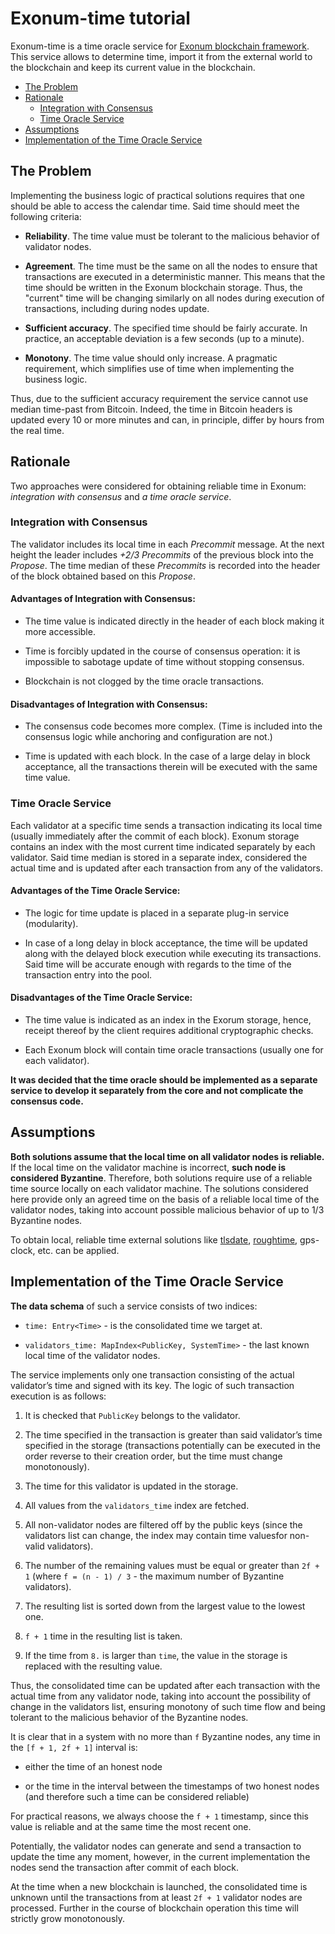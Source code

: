 # Exonum-time tutorial

Exonum-time is a time oracle service for [Exonum blockchain framework](https://exonum.com/).
This service allows to determine time, 
import it from the external world to the blockchain 
and keep its current value in the blockchain.

* [The Problem](#the-problem)
* [Rationale](#rationale)
    + [Integration with Consensus](#integration-with-consensus)
    + [Time Oracle Service](#time-oracle-service)
* [Assumptions](#assumptions)
* [Implementation of the Time Oracle Service](#implementation-of-the-time-oracle-service)

## The Problem

Implementing the business logic of practical solutions requires that one should be able to access the calendar time. 
Said time should meet the following criteria:

+ **Reliability**.
The time value must be tolerant to the malicious behavior of validator nodes.

+ **Agreement**.
The time must be the same on all the nodes to ensure that transactions are executed in a deterministic manner. 
This means that the time should be written in the Exonum blockchain storage. 
Thus, the "current" time will be changing similarly on all nodes during execution of transactions, 
including during nodes update.

+ **Sufficient accuracy**.
The specified time should be fairly accurate. 
In practice, an acceptable deviation is a few seconds (up to a minute).

+ **Monotony**.
The time value should only increase. 
A pragmatic requirement, which simplifies use of time when implementing the business logic.

Thus, due to the sufficient accuracy requirement the service cannot use median time-past from Bitcoin. 
Indeed, the time in Bitcoin headers is updated every 10 or more minutes and can, in principle, 
differ by hours from the real time.

## Rationale

Two approaches were considered for obtaining reliable time in Exonum: 
_integration with consensus_ and _a time oracle service_.

### Integration with Consensus

The validator includes its local time in each _Precommit_ message. 
At the next height the leader includes _+2/3 Precommits_ of the previous block into the _Propose_. 
The time median of these _Precommits_ is recorded into the header of the block obtained based on this _Propose_.

#### Advantages of Integration with Consensus:

* The time value is indicated directly in the header of each block making it more accessible.

* Time is forcibly updated in the course of consensus operation: 
it is impossible to sabotage update of time without stopping consensus.

* Blockchain is not clogged by the time oracle transactions.

#### Disadvantages of Integration with Consensus:

* The consensus code becomes more complex. 
(Time is included into the consensus logic while anchoring and configuration are not.)

* Time is updated with each block. In the case of a large delay in block acceptance, 
all the transactions therein will be executed with the same time value.

### Time Oracle Service

Each validator at a specific time sends a transaction indicating its local time 
(usually immediately after the commit of each block). 
Exonum storage contains an index with the most current time indicated separately by each validator. 
Said time median is stored in a separate index, 
considered the actual time and is updated after each transaction from any of the validators.

#### Advantages of the Time Oracle Service:

* The logic for time update is placed in a separate plug-in service (modularity).

* In case of a long delay in block acceptance, 
the time will be updated along with the delayed block execution while executing its transactions. 
Said time will be accurate enough with regards to the time of the transaction entry into the pool.

#### Disadvantages of the Time Oracle Service:

* The time value is indicated as an index in the Exorum storage, hence, 
receipt thereof by the client requires additional cryptographic checks.

* Each Exonum block will contain time oracle transactions (usually one for each validator).

**It was decided that the time oracle should be implemented as a separate service to develop it separately 
from the core and not complicate the consensus code.**

## Assumptions

**Both solutions assume that the local time on all validator nodes is reliable.** 
If the local time on the validator machine is incorrect, **such node is considered Byzantine**. 
Therefore, both solutions require use of a reliable time source locally on each validator machine. 
The solutions considered here provide only an agreed time on the basis of a reliable local time of the validator nodes, 
taking into account possible malicious behavior of up to 1/3 Byzantine nodes.

To obtain local, reliable time external solutions like [tlsdate][], [roughtime][], gps-clock, etc. can be applied.

## Implementation of the Time Oracle Service

**The data schema** of such a service consists of two indices:

+ `time: Entry<Time>` - is the consolidated time we target at.

+ `validators_time: MapIndex<PublicKey, SystemTime>` - the last known local time of the validator nodes.

The service implements only one transaction consisting of the actual validator’s time and signed with its key. 
The logic of such transaction execution is as follows:

1. It is checked that `PublicKey` belongs to the validator.

2. The time specified in the transaction is greater than said validator’s time specified in the storage 
(transactions potentially can be executed in the order reverse to their creation order, 
but the time must change monotonously).

3. The time for this validator is updated in the storage.

4. All values ​​from the `validators_time` index are fetched.

5. All non-validator nodes are filtered off by the public keys 
(since the validators list can change, the index may contain time values ​​for non-valid validators).

6. The number of the remaining values must be equal or greater than `2f + 1` 
(where `f = (n - 1) / 3` - the maximum number of Byzantine validators).

7. The resulting list is sorted down from the largest value to the lowest one.

8. `f + 1` time in the resulting list is taken.

9. If the time from `8.` is larger than `time`, the value in the storage is replaced with the resulting value.

Thus, the consolidated time can be updated after each transaction with the actual time from any validator node, 
taking into account the possibility of change in the validators list, 
ensuring monotony of such time flow and being tolerant to the malicious behavior of the Byzantine nodes.

It is clear that in a system with no more than `f` Byzantine nodes, any time in the `[f + 1, 2f + 1]` interval is:

* either the time of an honest node

* or the time in the interval between the timestamps of two honest nodes 
(and therefore such a time can be considered reliable)

For practical reasons, we always choose the `f + 1` timestamp, 
since this value is reliable and at the same time the most recent one.

Potentially, the validator nodes can generate and send a transaction to update the time any moment, however, 
in the current implementation the nodes send the transaction after commit of each block.

At the time when a new blockchain is launched, 
the consolidated time is unknown until the transactions from at least `2f + 1` validator nodes are processed. 
Further in the course of blockchain operation this time will strictly grow monotonously.

[tlsdate]: https://github.com/ioerror/tlsdate
[roughtime]: https://roughtime.googlesource.com/roughtime
